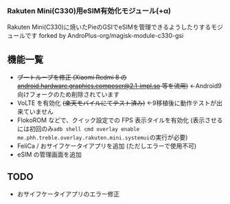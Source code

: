 ### Rakuten Mini(C330)用eSIM有効化モジュール(+α)

Rakuten Mini(C330)に焼いたPieのGSIでeSIMを管理できるようしたりするモジュールです
forked by AndroPlus-org/magisk-module-c330-gsi

## 機能一覧
- ~~ブートループを修正 (Xiaomi Redmi 8 の android.hardware.graphics.composer@2.1-impl.so 等を流用)~~ ←Android9向けフォークのため削除されています
- VoLTE を有効化 ~~(楽天モバイルにてテスト済み)~~ ←9移植後に動作テストが出来ていません
- FlokoROM などで、クイック設定での FPS 表示タイルを有効化 (表示させるには初回のみ`adb shell cmd overlay enable me.phh.treble.overlay.rakuten.mini.systemui`の実行が必要)
- FeliCa / おサイフケータイアプリを追加 (ただしエラーで使用不可)
- eSIM の管理画面を追加

## TODO
- おサイフケータイアプリのエラー修正